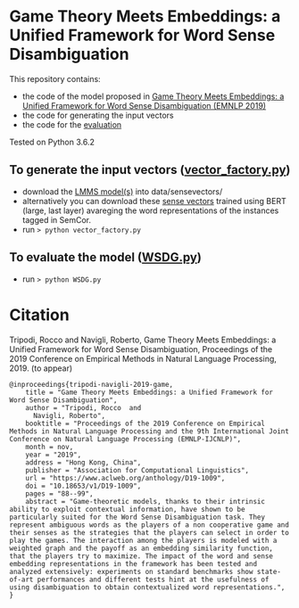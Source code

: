 # Game Theory Meets Embeddings: a Unified Framework for Word Sense Disambiguation
This repository contains:
* the code of the model proposed in [Game Theory Meets Embeddings: a Unified Framework for Word Sense Disambiguation (EMNLP 2019)](http://wwwusers.di.uniroma1.it/~navigli/pubs/EMNLP_2019_TripodiNavigli.pdf)
* the code for generating the input vectors
* the code for the [evaluation](https://www.aclweb.org/anthology/E17-1010/)

Tested on Python 3.6.2

## To generate the input vectors ([vector_factory.py](https://github.com/roccotrip/wsd_games_emb/blob/master/vector_factory.py))
* download the [LMMS model(s)](https://github.com/danlou/LMMS#download-sense-embeddings) into data/sensevectors/
* alternatively you can download these [sense vectors](https://drive.google.com/file/d/1zGjs2amrfofPAkS89XCLwkE1nuV6b--F/view?usp=sharing) trained using BERT (large, last layer) avareging the word representations of the instances tagged in SemCor.
* run ```> python vector_factory.py```

## To evaluate the model ([WSDG.py](https://github.com/roccotrip/wsd_games_emb/blob/master/WSDG.py))
* run ```> python WSDG.py```

# Citation
Tripodi, Rocco and Navigli, Roberto, Game Theory Meets Embeddings: a Unified Framework for Word Sense Disambiguation, Proceedings of the 2019 Conference on Empirical Methods in Natural Language Processing, 2019. (to appear)

```
@inproceedings{tripodi-navigli-2019-game,
    title = "Game Theory Meets Embeddings: a Unified Framework for Word Sense Disambiguation",
    author = "Tripodi, Rocco  and
      Navigli, Roberto",
    booktitle = "Proceedings of the 2019 Conference on Empirical Methods in Natural Language Processing and the 9th International Joint Conference on Natural Language Processing (EMNLP-IJCNLP)",
    month = nov,
    year = "2019",
    address = "Hong Kong, China",
    publisher = "Association for Computational Linguistics",
    url = "https://www.aclweb.org/anthology/D19-1009",
    doi = "10.18653/v1/D19-1009",
    pages = "88--99",
    abstract = "Game-theoretic models, thanks to their intrinsic ability to exploit contextual information, have shown to be particularly suited for the Word Sense Disambiguation task. They represent ambiguous words as the players of a non cooperative game and their senses as the strategies that the players can select in order to play the games. The interaction among the players is modeled with a weighted graph and the payoff as an embedding similarity function, that the players try to maximize. The impact of the word and sense embedding representations in the framework has been tested and analyzed extensively: experiments on standard benchmarks show state-of-art performances and different tests hint at the usefulness of using disambiguation to obtain contextualized word representations.",
}
```
